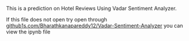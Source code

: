 This is a prediction on Hotel Reviews Using Vadar Sentiment Analyzer.

If this file does not open try open through [github1s.com/Bharathkanapareddy12/Vadar-Sentiment-Analyzer](https://github1s.com/Bharathkanapareddy12/Vadar-Sentiment-Analyzer/tree/master) you can view the ipynb file
